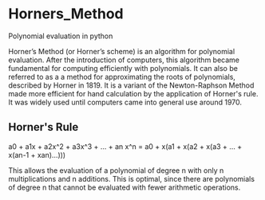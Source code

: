 # Horners_Method
Polynomial evaluation in python 

Horner’s Method (or Horner’s scheme) is an algorithm for polynomial evaluation. 
After the introduction of computers, this algorithm became fundamental for computing efficiently with polynomials. 
It can also be referred to as a a method for approximating the roots of polynomials, described by Horner in 1819. 
It is a variant of the Newton-Raphson Method made more efficient for hand calculation by the application of Horner's rule. 
It was widely used until computers came into general use around 1970.

## Horner's Rule
a0 + a1x + a2x^2 + a3x^3 + … + an x^n =
a0 + x(a1 + x(a2 + x(a3 + … + x(an-1 + xan)…))) 

This allows the evaluation of a polynomial of degree n with only n multiplications and n additions. 
This is optimal, since there are polynomials of degree n that cannot be evaluated with fewer arithmetic operations. 
